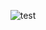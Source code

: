 <p align="center">
  <img src="https://github.com/chhroot/chhroot/assets/92013594/fa4cf1fe-de8b-465f-8592-c82a07bbeb98" alt="test">
</p>
 
